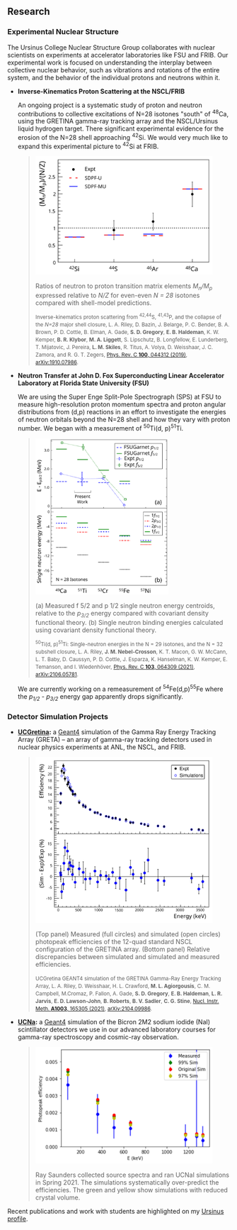 ## Research

### Experimental Nuclear Structure

The Ursinus College Nuclear Structure Group collaborates with nuclear scientists on experiments at accelerator laboratories like FSU and FRIB. Our experimental work is focused on understanding the interplay between collective nuclear behavior, such as vibrations and rotations of the entire system, and the behavior of the individual protons and neutrons within it. 

- **Inverse-Kinematics Proton Scattering at the NSCL/FRIB**

  An ongoing project is a systematic study of proton and neutron contributions to collective excitations of N=28 isotones "south" of <SUP>48</SUP>Ca, using the GRETINA gamma-ray tracking array and the NSCL/Ursinus liquid hydrogen target. There significant experimental evidence for the erosion of the N=28 shell approaching  <SUP>42</SUP>Si. We would very much like to expand this experimental picture to <SUP>42</SUP>Si at FRIB.

  > <img src="assets/img/MnMp_N28.svg" width=400>
  >
  > Ratios of neutron to proton transition matrix elements <I>M<SUB>n</SUB>/M<SUB>p</SUB></I> expressed relative to <I>N/Z</I> for even-even <I>N = 28</I> isotones compared with shell-model predictions.
  >
  > <SMALL>Inverse-kinematics proton scattering from <SUP>42,44</SUP>S, <SUP>41,43</SUP>P, and the collapse of the <I>N=28</I> major shell closure, L. A. Riley, D. Bazin, J. Belarge, P. C. Bender, B. A. Brown, P. D. Cottle, B. Elman, A. Gade, <B>S. D. Gregory</B>, <B>E. B. Haldeman</B>, K. W. Kemper, <B>B. R. Klybor</B>, <B>M. A. Liggett</B>, S. Lipschutz, B. Longfellow, E. Lunderberg, T. Mijatovic, J. Pereira, <B>L. M. Skiles</B>, R. Titus, A. Volya, D. Weisshaar, J. C. Zamora, and R. G. T. Zegers, <A HREF="https://doi.org/10.1103/PhysRevC.100.044312">Phys. Rev. C <B>100</B>, 044312 (2019)</A>, [arXiv:1910.07986](https://arxiv.org/abs/1910.07986).</SMALL>

- **Neutron Transfer at John D. Fox Superconducting Linear Accelerator Laboratory at Florida State University (FSU)**

  We are using the Super Enge Split-Pole Spectrograph (SPS) at FSU to measure high-resolution proton momentum spectra and proton angular distributions from (d,p) reactions in an effort to investigate the energies of neutron orbitals beyond the N=28 shell and how they vary with proton number. We began with a measurement of <SUP>50</SUP>Ti(d, p)<SUP>51</SUP>Ti.

  > <img src="assets/img/sn_energies.svg" width=300>
  >
  > (a) Measured f 5/2 and p 1/2 single neutron energy centroids, relative to the <I>p<SUB>3/2</SUB></I> energy compared with covariant density functional theory. (b) Single neutron binding energies
  > calculated using covariant density functional theory.
  >
  > <SMALL><SUP>50</SUP>Ti(d, p)<SUP>51</SUP>Ti: Single-neutron energies in  the N = 29 isotones, and the N = 32 subshell closure,  L. A. Riley, <B>J. M. Nebel-Crosson</B>, K. T. Macon, G. W. McCann,  L. T. Baby, D. Caussyn, P. D. Cottle, J. Esparza, K. Hanselman, K. W. Kemper,  E. Temanson, and I. Wiedenh&#246;ver, <A HREF="https://doi.org/10.1103/PhysRevC.103.064309">Phys. Rev. C <B>103</B>, 064309 (2021)</A>, [arXiv:2106.05781](https://arxiv.org/abs/2106.05781).</SMALL>
  
  We are currently working on a remeasurement of <SUP>54</SUP>Fe(d,p)<SUP>55</SUP>Fe where the <I>p<SUB>1/2</SUB> - p<SUB>3/2</SUB></I> energy gap apparently drops significantly.

### Detector Simulation Projects

- **[UCGretina](https://github.com/rileyle/UCGretina):** a [Geant4](https://geant4.web.cern.ch) simulation of the Gamma Ray Energy Tracking Array (GRETA) – an array of gamma-ray tracking detectors used in nuclear physics experiments at ANL, the NSCL, and FRIB.

  > <img src="assets/img/UCG_photopeak_eff_new.svg" width=400>
  >
  > (Top panel) Measured (full circles) and simulated (open circles) photopeak efficiencies of the 12-quad standard NSCL configuration of the GRETINA array. (Bottom panel) Relative discrepancies between simulated and simulated and measured efficiencies.
  >
  > <SMALL>UCGretina GEANT4 simulation of the GRETINA Gamma-Ray Energy Tracking Array, L. A. Riley, D. Weisshaar, H. L. Crawford, <B>M. L. Agiorgousis</B>, C. M. Campbell, M.Cromaz, P. Fallon, A. Gade, <B>S. D. Gregory</B>, <B>E. B. Haldeman</B>, <B>L. R. Jarvis</B>, <B>E. D. Lawson-John</B>, <B>B. Roberts</B>, <B>B. V. Sadler</B>, <B>C. G. Stine</B>, <A HREF="https://doi.org/10.1016/j.nima.2021.165305"> Nucl. Instr. Meth. <B>A1003</B>, 165305 (2021)</A>, [arXiv:2104.09986](https://arxiv.org/abs/2104.09986).</SMALL>

- **[UCNa](https://github.com/rileyle/UCNaI):** a [Geant4](https://geant4.web.cern.ch) simulation of the Bicron 2M2 sodium iodide (NaI) scintillator detectors we use in our advanced laboratory courses for gamma-ray spectroscopy and cosmic-ray observation.

  > <img src="assets/img/rasaunders_NaI_eff.svg" width=400>
  > 
  > Ray Saunders collected source spectra and ran UCNaI simulations in Spring 2021. The simulations systematically over-predict the efficiencies. The green and yellow show simulations with reduced crystal volume. 

Recent publications and work with students are highlighted on my [Ursinus profile](https://www.ursinus.edu/live/profiles/189-lew-riley).

